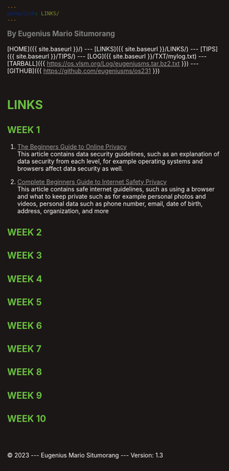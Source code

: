 ```yaml
---
permalink: LINKS/
---
```

<style>
html {
  background-color: hsl(0, 10%, 10%);
  line-height: 120%;
  color: white;
  font-family: monospace, courier;
}
h1, h2 {
  color: hsl(100, 50%, 50%);
}
a {
  color: #a0a0a0;
  text-decoration: underline;
}
a:hover {
  color: white;
}
</style>
<span style="color:#808080; font-weight:bold; font-size:larger;">By Eugenius Mario Situmorang</span>
<br><br>
[HOME]({{ site.baseurl }}/) ---
[LINKS]({{ site.baseurl }}/LINKS/) ---
[TIPS]({{ site.baseurl }}/TIPS/) ---
[LOG]({{ site.baseurl }}/TXT/mylog.txt) ---
[TARBALL]({{ https://os.vlsm.org/Log/eugeniusms.tar.bz2.txt }}) ---
[GITHUB]({{ https://github.com/eugeniusms/os231 }})
<br>
<hr>

# LINKS

## WEEK 1

1. [The Beginners Guide to Online Privacy](https://www.freecodecamp.org/news/the-beginners-guide-to-online-privacy-7149b33c4a3e/)<br>
This article contains data security guidelines, such as an explanation of 
data security from each level, for example operating 
systems and browsers affect data security as well.

2. [Complete Beginners Guide to Internet Safety Privacy](http://choosetoencrypt.com/privacy/complete-beginners-guide-to-internet-safety-privacy/)<br>
This article contains safe internet guidelines, such as using a browser 
and what to keep private such as for example personal photos and videos, personal 
data such as phone number, email, date of birth, address, organization, and more

## WEEK 2

## WEEK 3

## WEEK 4

## WEEK 5

## WEEK 6

## WEEK 7

## WEEK 8

## WEEK 9

## WEEK 10

<br>
<hr>
&copy; 2023 --- Eugenius Mario Situmorang  --- Version: 1.3
<hr>
<br>
